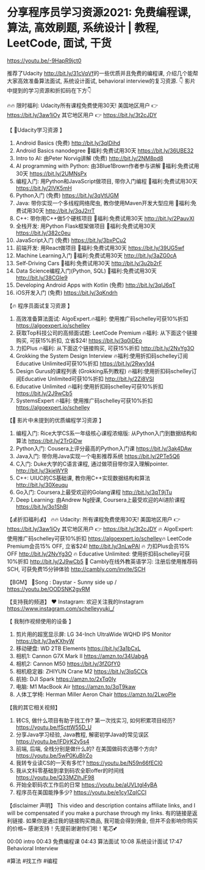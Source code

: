 # 分享程序员学习资源2021: 免费编程课, 算法, 高效刷题, 系统设计 | 教程, LeetCode, 面试, 干货

https://youtu.be/-9HapR9jct0

推荐了Udacity http://bit.ly/31cVqVf​ 的一些优质并且免费的编程课, 介绍几个能帮大家高效准备算法面试, 系统设计面试, behavioral interview的复习资源. 👇 影片中提到的学习资源和折扣码在下方👇

🔥🔥 限时福利: Udacity所有课程免费使用30天!
美国地区用户 👉 https://bit.ly/3aw1iOy​ 
其它地区用户 👉 https://bit.ly/3t2cJDY​

【 💜Udacity学习资源 】
1. Android Basics (免费)
http://bit.ly/3qIDihd​
2. Android Basics nanodegree 💜福利:免费试用30天
https://bit.ly/36UBE32​
3. Intro to AI: 由Peter Norvig讲解 (免费)
http://bit.ly/2NM8pd8​
4. AI programming with Python: 由3Blue1Brown作者参与讲解 💜福利:免费试用30天
https://bit.ly/2UMNsPx​
5. 编程入门: 用Python和JavaScript做项目, 带你入门编程 💜福利:免费试用30天
https://bit.ly/2IVK5mH​
6. Python入门 (免费)
https://bit.ly/3qVtUGM​
7. Java: 带你实现一个多线程网络爬虫, 教你使用Maven开发大型应用 💜福利:免费试用30天
http://bit.ly/3qJ2rrT​
8. C++: 带你用C++做5个硬核项目 💜福利:免费试用30天
http://bit.ly/2PauvXl​
9. 全栈开发: 用Python Flask框架做项目 💜福利:免费试用30天
https://bit.ly/382c0eu​
10. JavaScript入门 (免费)
https://bit.ly/3bxPCu2​
11. 前端开发: 用React做项目 💜福利:免费试用30天
https://bit.ly/39UG5wf​
12. Machine Learning入门 💜福利:免费试用30天
http://bit.ly/3aZG0cA​
13. Self-Driving Cars 💜福利:免费试用30天
http://bit.ly/3u2b2rF​
14. Data Science编程入门(Python, SQL) 💜福利:免费试用30天
http://bit.ly/38CGIe9​
15. Developing Android Apps with Kotlin (免费)
http://bit.ly/3qIJ6qT​
16. iOS开发入门 (免费)
https://bit.ly/3qKndrh​

【🔥 程序员面试复习资源 】
1. 高效准备算法面试: AlgoExpert.🔥福利: 使用推广码schelley可获10%折扣
https://algoexpert.io/schelley​
2. 获取Top科技公司的高频面试题: LeetCode Premium 🔥福利: 从下面这个链接购买, 可获15%折扣, 立省$24!
https://bit.ly/3q0iDEo​
3. 力扣Plus 🔥福利: 从下面这个链接购买, 可获15%折扣
http://bit.ly/2NvYg3O​
4. Grokking the System Design Interview 🔥福利:使用折扣码schelley订阅Educative Unlimited可获10%折扣
https://bit.ly/2Rwy1d4​
5. Design Gurus的课程列表 (Grokking系列教程) 🔥福利:使用折扣码schelley订阅Educative Unlimited可获10%折扣
http://bit.ly/2Zi8VSI​
6. Educative Unlimited 🔥福利:使用折扣码schelley可获10%折扣
https://bit.ly/2J9wCb5​
7. SystemsExpert 🔥福利: 使用推广码schelley可获10%折扣
https://algoexpert.io/schelley​

【💎 影片中未提到的优质编程学习资源 】
1. 编程入门: Rice大学CS系一年级核心课程浓缩版: 从Python入门到数据结构和算法 
https://bit.ly/2TrGjDw​
2. Python入门: Cousera上评分最高的Python入门课
https://bit.ly/3ak4DAw​
3. Java入门: 带你用Java实现一个电影推荐系统
https://bit.ly/2PTe5Q6​
4. C入门: Duke大学的C语言课程, 通过做项目带你深入理解pointer.
http://bit.ly/3kjeWYR​
5. C++: UIUC的CS基础课, 教你用C++实现数据结构和算法
http://bit.ly/30Xeuqu​
6. Go入门: Coursera上最受欢迎的Golang课程
http://bit.ly/3qT9jTu​
7. Deep Learning: 由Andrew Ng授课, Coursera上最受欢迎的AI进阶课程
https://bit.ly/3o1ShBl​

【💰折扣福利💰】
🔥🔥 Udacity: 所有课程免费使用30天!
美国地区用户 👉 https://bit.ly/3aw1iOy​ 
其它地区用户 👉 https://bit.ly/3t2cJDY​
🔥 AlgoExpert: 使用推广码schelley可获10%折扣
https://algoexpert.io/schelley​
🔥 LeetCode Premium会员15% OFF, 立省$24!
http://bit.ly/3nLwPAl​
🔥 力扣Plus会员15% OFF
http://bit.ly/2NvYg3O​
🔥 Educative Unlimited: 使用折扣码schelley可获10%折扣
http://bit.ly/2J9wCb5​
💜 Cambly在线外教英语学习: 注册后使用推荐码SCH, 可获免费15分钟体验
http://cambly.com/invite/SCH​

【BGM】
🎈Song : Daystar - Sunny side up / https://youtu.be/OODSNK2gvRM​​

【支持我的频道】
❤️ Instagram: 欢迎关注我的Instagram
https://www.instagram.com/schelleyyuki_/​

【 我制作视频使用的设备 】
1. 剪片用的超宽显示屏: LG 34-Inch UltraWide WQHD IPS Monitor
https://bit.ly/3wKXhyW​
2. 移动硬盘: WD 2TB Elements
https://bit.ly/3a1bCxL​
3. 相机1: Cannon G7X Mark II
https://amzn.to/34UabgA​
4. 相机2: Cannon M50
https://bit.ly/3fZGfY0​
5. 相机稳定器: ZHIYUN Crane M2
https://bit.ly/3lq5CCk​
6. 航拍: DJI Spark
https://amzn.to/2xTq0Iy​
7. 电脑: M1 MacBook Air
https://amzn.to/3qT9kaw​
8. 人体工学椅: Herman Miller Aeron Chair
https://amzn.to/2LwoPle​

【我的其它相关视频】
1. 转CS, 做什么项目有助于找工作? 第一次找实习, 如何积累项目经历?
https://youtu.be/fScttW55D_U​
2. 分享Java学习经验, Java教程, 解密初学Java的常见误区
https://youtu.be/IFDjrK2y5s4​
3. 前端, 后端, 全栈分别是做什么的? 在美国做码农选哪个方向?
https://youtu.be/5wP0KuBIrZo​
4. 我转专业读CS的一天有多忙? 
https://youtu.be/N59n66fECl0​
5. 我从文科零基础到拿到码农全职offer的时间线
https://youtu.be/Q33MZlhJF98​
6. 开始全职码农工作后的日常 
https://youtu.be/aUVLtgl4yBA​
7. 程序员在美国能挣多少? 
https://youtu.be/e1cy1ZqICCI​

【disclaimer 声明】
This video and description contains affiliate links, and I will be compensated if you make a purchase through my links.
有的链接是返利链接. 如果你是通过我的链接购买商品, 我可能会得到佣金, 但并不会影响你购买的价格~  感谢支持！先提前谢谢你们啦！笔芯💕 

00:00​ intro
00:43​ 免费编程课
04:43​ 算法面试
10:08​ 系统设计面试
17:47​ Behavioral Interview

#算法​ #找工作​ #编程​
